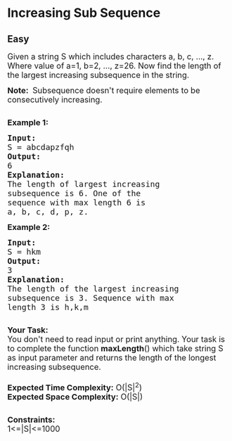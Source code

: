 # Increasing Sub Sequence
## Easy 
<div class="problem-statement">
                <p></p><p><span style="font-size:18px">Given a string S which includes characters a, b, c, ..., z. Where value of a=1, b=2, ..., z=26. Now find the length of the&nbsp;largest increasing subsequence in the string.</span></p>

<p><span style="font-size:18px"><strong>Note:&nbsp;</strong> Subsequence doesn't require elements to be consecutively increasing.</span></p>

<p><br>
<span style="font-size:18px"><strong>Example 1:</strong></span></p>

<pre><span style="font-size:18px"><strong>Input:</strong>
S = abcdapzfqh</span><span style="font-size:18px">
<strong>Output:
</strong>6<strong>
Explanation:
</strong>The length of largest increasing
subsequence is 6. One of the
sequence with max length 6 is
a, b, c, d, p, z.</span><span style="font-size:18px">
</span></pre>

<p><strong><span style="font-size:18px">Example 2:</span></strong></p>

<pre><span style="font-size:18px"><strong>Input:</strong>
S = hkm</span><span style="font-size:18px"> 
<strong>Output:
</strong>3<strong>
Explanation:
</strong>The length of the largest increasing
subsequence is 3. Sequence with max
length 3 is h,k,m</span></pre>

<p><br>
<span style="font-size:18px"><strong>Your Task:</strong><br>
You don't need to read input or print anything. Your task is to complete the function <strong>maxLength</strong>()&nbsp;which take&nbsp;string S as input parameter&nbsp;and returns the length of the longest increasing subsequence.<br>
<br>
<strong>Expected Time Complexity:</strong>&nbsp;O(|S|<sup>2</sup>)&nbsp;<br>
<strong>Expected Space Complexity:</strong>&nbsp;O(|S|)</span><br>
&nbsp;</p>

<p><span style="font-size:18px"><strong>Constraints:</strong><br>
1&lt;=|S|&lt;=1000</span><br>
&nbsp;</p>
 <p></p>
            </div>